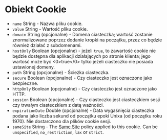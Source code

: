 # Obiekt Cookie

* `name` String - Nazwa pliku cookie.
* `value` String - Wartość pliku cookie.
* `domain` String (opcjonalne) - Domena ciasteczka; wartość zostanie znormalizowane poprzez dodanie kropki na początku, przez co będzie również działać z subdomenami.
* `hostOnly` Boolean (opcjonalne) - jeżeli `true`, to zawartość cookie nie będzie dostępna dla aplikacji działających po stronie klienta; jego wartość może być <0>true</0> tylko jeżeli ciasteczko nie posiada ustawionej domeny.
* `path` String (opcjonalne) - Ścieżka ciasteczka.
* `secure` Boolean (opcjonalne) - Czy ciasteczko jest oznaczone jako bezpieczne.
* `httpOnly` Boolean (opcjonalne) - Czy ciasteczko jest oznaczone jako HTTP.
* `session` Boolean (opcjonalne) - Czy ciasteczko jest ciasteczkiem sesji czy trwałym ciasteczkiem z datą ważności.
* `expirationDate` Double (opcjonalne) - Data wygaśnięcia ciasteczka podana jako liczba sekund od początku epoki Unixa (od początku roku 1970). Nie dostarczono dla plików cookie sesji.
* `sameSite` String - The [Same Site](https://developer.mozilla.org/en-US/docs/Web/HTTP/Cookies#SameSite_cookies) policy applied to this cookie.  Can be `unspecified`, `no_restriction`, `lax` or `strict`.
